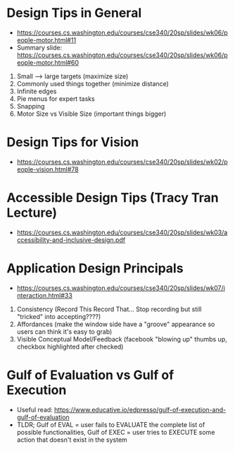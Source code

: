 # Design Tips in General
  - https://courses.cs.washington.edu/courses/cse340/20sp/slides/wk06/people-motor.html#11
  - Summary slide: https://courses.cs.washington.edu/courses/cse340/20sp/slides/wk06/people-motor.html#60

  1. Small --> large targets (maximize size)
  2. Commonly used things together (minimize distance)
  3. Infinite edges
  4. Pie menus for expert tasks
  5. Snapping
  6. Motor Size vs Visible Size (important things bigger)
  
# Design Tips for Vision
- https://courses.cs.washington.edu/courses/cse340/20sp/slides/wk02/people-vision.html#78

# Accessible Design Tips (Tracy Tran Lecture)
- https://courses.cs.washington.edu/courses/cse340/20sp/slides/wk03/accessibility-and-inclusive-design.pdf

# Application Design Principals
  - https://courses.cs.washington.edu/courses/cse340/20sp/slides/wk07/interaction.html#33

  1. Consistency (Record This Record That... Stop recording but still "tricked" into accepting????)
  2. Affordances (make the window side have a "groove" appearance so users can think it's easy to grab)
  3. Visible Conceptual Model/Feedback (facebook "blowing up" thumbs up, checkbox highlighted after checked)
  
 # Gulf of Evaluation vs Gulf of Execution
  - Useful read: https://www.educative.io/edpresso/gulf-of-execution-and-gulf-of-evaluation
  - TLDR; Gulf of EVAL = user fails to EVALUATE the complete list of possible functionalities, Gulf of EXEC = user tries to EXECUTE some action that doesn't exist in the system

